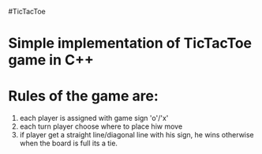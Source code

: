 #TicTacToe

# Simple implementation of TicTacToe game in C++
# Rules of the game are:
1. each player is assigned with game sign 'o'/'x'
2. each turn player choose where to place hiw move
3. if player get a straight line/diagonal line with his sign, he wins
otherwise when the board is full its a tie.
